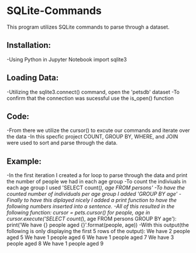 # SQLite-Commands
This program utilizes SQLite commands to parse through a dataset. 

## Installation:
-Using Python in Jupyter Notebook import sqlite3

## Loading Data:
-Utilizing the sqlite3.connect() command, open the 'petsdb' dataset
-To confirm that the connection was sucessful use the is_open() function

## Code:
-From there we utilize the cursor() to excute our commands and iterate over the data
-In this specfic project COUNT, GROUP BY, WHERE, and JOIN were used to sort and parse through the data. 

## Example:
-In the first iteration I created a for loop to parse through the data and print the number of people we had in each age group
-To count the indiviuals in each age group I used 'SELECT count(*), age FROM persons' 
-To have the counted number of individuals per age group I added 'GROUP BY age'
-Finally to have this diplayed nicely I added a print function to have the following numbers inserted into a sentence. 
-All of this resulted in the following function:
      cursor = pets.cursor()
      for people, age in cursor.execute('SELECT count(*), age FROM persons GROUP BY age'):
          print('We have {} people aged {}'.format(people, age))
-With this output(the following is only displaying the first 5 rows of the output):
We have 2 people aged 5
We have 1 people aged 6
We have 1 people aged 7
We have 3 people aged 8
We have 1 people aged 9
